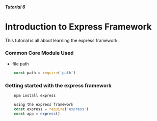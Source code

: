 ##### Tutorial 6
# Introduction to Express Framework
This tutorial is all about learning the express framework.
### Common Core Module Used
* file path
```javascript
    const path = require('path')
```
### Getting started with the express framework
```javascript
    npm install express

    using the express framework
    const express = require('express')
    const app = express()
```

